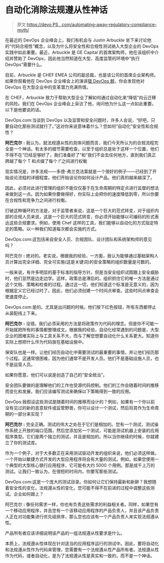 # 自动化消除法规遵从性神话

> 原文:[https://devo PS . com/automating-away-regulatory-compliance-myth/](https://devops.com/automating-away-regulatory-compliance-myth/)

在最近的 DevOps 企业峰会上，我们有机会与 Justin Arbuckle 坐下来讨论他的“代码合规性”概念，以及为什么将安全性和合规性测试纳入大型企业的 DevOps 实践中如此重要。最近，Arbuckle 是 GE Capital 的首席架构师，他在该组织中介绍并赞助了 DevOps，因此他当然知道在大型、高度监管的环境中“执行 DevOps”需要什么。

目前，Arbuckle 是 CHEF EMEA 公司的副总裁，也是该公司的首席企业架构师。如果你观看他在 DevOps 企业峰会上的演讲[猎 DevOps 鲸](https://www.youtube.com/watch?v=6s15qh16IPE)，你会发现他对 DevOps 在大型企业中的变革潜力充满热情。

在 CHEF，Arbuckle 致力于帮助大型企业了解如何通过自动化来“降低”向云迁移的风险。我们在 DevOps 企业峰会上采访了他，询问他为什么这一点如此重要。以下是他要说的话。

DevOps.com:当谈到 DevOps 以及监管和安全问题时，许多人会说，“好吧，只要自动化那些测试就行了。”这对你来说意味着什么？您如何“自动化”安全性和合规性？

**阿巴克尔** **:** 我认为，就法规遵从性的具体问题而言，我们今天所认为的合规流程完全是一个神话。有太多的细节需要检查，以至于组织总是处于这样一个位置，他们不得不在“已经足够好了，我们准备好了”和“我们不会去任何地方，直到我们真正跨越了每个 T 和点缀了每个 I”之间进行权衡

现实情况是，许多法规——多德-弗兰克法案就是一个很好的例子——已经到了开始谈论流程的详细程度。他们开始谈论你如何设计产品。他们真的越来越深了。

因此，必须对此进行管理的组织不能仅仅基于在生命周期的特定点进行监督的想法来做到这一点。因为如果你要做得好，你实际上会把你的速度降低到零，所以你要在合规性和竞争力之间进行权衡。

打破这种循环的方法是，对于监管者来说，这是一个巨大的范式转变，对于组织内部的合规人员来说，这是一个巨大的范式转变，你必须开始能够以可编码的形式表达这些合规要求。例如，使用 Chef 这样的工具，我们能够以自动化的方式指定特定的策略。以一种我们知道每次都会实施的方式。

DevOps.com:这包括来自安全人员、合规团队、设计团队和系统架构师的意见吗？

阿巴克尔 **:** 绝对的。老实说，根据我的经验，一方面，我认为能够通过基础架构人员计算出完全详细、完全可实施(这是关键词)的安全策略的组织数量是可数的。

一般来说，有许多明显的基于标准的指导方针。但是当安全组织试图跟上安全威胁时，他们显然是边走边学。这样，政策总是滞后的。组织抓住它的唯一方法是通过这个文档、策略和检查的过程。通过这一切，他们知道这个标准是无意义的，因为根据定义它已经过时了。因此，他们必须创建一个时间点审查。这些时间点审查会使速度停止。

DevOps.com:是的。尤其是出问题的时候。他们按下红色按钮，所有东西都停止从装配线上下来。

**阿巴克尔** **:** 没错。我们必须采用的方法是将政策作为代码的理念。但是你不可能一开始就把所有的事情都整理成文。根据我的经验，自动化经常遇到的问题是，大型企业的困难实际上与工具关系不大，而与了解您想要自动化什么关系更大。知道你实际上想把什么作为代码放在基础设施中。

保安队也是一样。让他们经历自动化中需要测试的最重要的事情，并让他们经历那个过程。这通常很困难，因为他们通常不是开发人员。他们不是基础设施人员，也不是运营人员。

如果你愿意，他们可以说是创造了自己的“安全统治”。

安全团队要做的是理解他们的工作也受源代码控制。他们的工作会随着时间的推移而变化和发展，我们应该编写测试来确保以下策略得到一致的应用。

DevOps:我假设这些测试是随着时间的推移而设计的？例如，如果有一个你以前没有见过的新的恶意软件或监管野兽，你可以设计一个测试，然后将其作为生命周期的一部分来实现？

**阿巴克尔** **:** 完全正确。测试的伟大之处在于它们是相加的。您有一个测试，测试操作系统上开放的端口范围，然后您添加另一个测试，可能是测试机器上安装的应用程序类型。它们是两个独立的测试，并且是相加的。所以当你继续的时候，你就建立了你的测试库。

作为一个例子，对于大多数正在采用测试驱动开发的组织来说，他们必须这样做。一个开始以敏捷方式开发的大型应用程序将会有大量的测试。例如，如果您使用一个典型的大型核心银行应用程序，它可能有大约 5000 个用例。那是成千上万的测试。让我们一致认为，在很短的时间内，你要写那些测试。

DevOps.com:这是一个庞大的测试目录。你如何让它们保持最新和新鲜？我想随着安全性的变化，法规遵从性的变化，您可能不得不在前进的过程中调整这些测试。企业如何跟上？

阿巴克尔 **:** 像任何需求一样，你也有负责这些需求的利益相关者。同样，如果您有一个移动应用程序，并且您有一个该移动应用程序的产品负责人，并且该产品负责人正在对功能集进行优先级排序，那么您也应该有一个产品负责人来实现法规遵从性。

产品所有者应该详细说明该产品的一组法规遵从性要求是什么。

本质上，法规遵从性体现在针对适当的应用程序运行的测试中。因此，要将自动化和法规遵从性作为代码来管理，您需要有一个法规遵从性产品所有者。法规遵从性作为代码，或者自动化，是为了法规遵从性是真实和一致的，而不是一个神话。